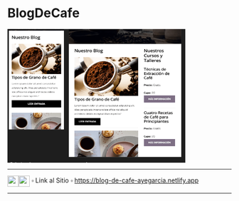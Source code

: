 # BlogDeCafe

<img src="https://github.com/Aye-Garcia/BlogDeCafe/blob/main/img/responsive.png" width="400" height="300" align="center">   

---


<img src="https://cdn-icons-png.flaticon.com/512/5968/5968267.png" width="25" height="25" align="center"><img src="https://cdn-icons-png.flaticon.com/512/919/919826.png" width="25" height="25" align="center"> ▫ Link al Sitio ▫ https://blog-de-cafe-ayegarcia.netlify.app

---

